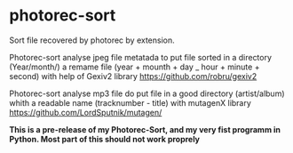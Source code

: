 photorec-sort
=============

Sort file recovered by photorec by extension. 

Photorec-sort analyse jpeg file metatada to put file sorted in a directory (Year/month/) a remame file
(year + mounth + day _ hour + minute + second) with help of Gexiv2 library https://github.com/robru/gexiv2

Photorec-sort analyse mp3 file do put file in a good directory (artist/album) whith a readable name
(tracknumber - title) with mutagenX library https://github.com/LordSputnik/mutagen/

**This is a pre-release of my Photorec-Sort, and my very fist programm in Python. Most part of this should not work proprely**

